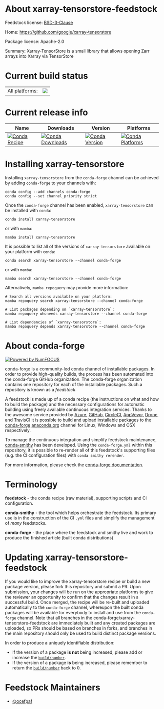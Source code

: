 About xarray-tensorstore-feedstock
==================================

Feedstock license: [BSD-3-Clause](https://github.com/conda-forge/xarray-tensorstore-feedstock/blob/main/LICENSE.txt)

Home: https://github.com/google/xarray-tensorstore

Package license: Apache-2.0

Summary: Xarray-TensorStore is a small library that allows opening Zarr arrays into Xarray via TensorStore

Current build status
====================


<table><tr><td>All platforms:</td>
    <td>
      <a href="https://dev.azure.com/conda-forge/feedstock-builds/_build/latest?definitionId=22974&branchName=main">
        <img src="https://dev.azure.com/conda-forge/feedstock-builds/_apis/build/status/xarray-tensorstore-feedstock?branchName=main">
      </a>
    </td>
  </tr>
</table>

Current release info
====================

| Name | Downloads | Version | Platforms |
| --- | --- | --- | --- |
| [![Conda Recipe](https://img.shields.io/badge/recipe-xarray--tensorstore-green.svg)](https://anaconda.org/conda-forge/xarray-tensorstore) | [![Conda Downloads](https://img.shields.io/conda/dn/conda-forge/xarray-tensorstore.svg)](https://anaconda.org/conda-forge/xarray-tensorstore) | [![Conda Version](https://img.shields.io/conda/vn/conda-forge/xarray-tensorstore.svg)](https://anaconda.org/conda-forge/xarray-tensorstore) | [![Conda Platforms](https://img.shields.io/conda/pn/conda-forge/xarray-tensorstore.svg)](https://anaconda.org/conda-forge/xarray-tensorstore) |

Installing xarray-tensorstore
=============================

Installing `xarray-tensorstore` from the `conda-forge` channel can be achieved by adding `conda-forge` to your channels with:

```
conda config --add channels conda-forge
conda config --set channel_priority strict
```

Once the `conda-forge` channel has been enabled, `xarray-tensorstore` can be installed with `conda`:

```
conda install xarray-tensorstore
```

or with `mamba`:

```
mamba install xarray-tensorstore
```

It is possible to list all of the versions of `xarray-tensorstore` available on your platform with `conda`:

```
conda search xarray-tensorstore --channel conda-forge
```

or with `mamba`:

```
mamba search xarray-tensorstore --channel conda-forge
```

Alternatively, `mamba repoquery` may provide more information:

```
# Search all versions available on your platform:
mamba repoquery search xarray-tensorstore --channel conda-forge

# List packages depending on `xarray-tensorstore`:
mamba repoquery whoneeds xarray-tensorstore --channel conda-forge

# List dependencies of `xarray-tensorstore`:
mamba repoquery depends xarray-tensorstore --channel conda-forge
```


About conda-forge
=================

[![Powered by
NumFOCUS](https://img.shields.io/badge/powered%20by-NumFOCUS-orange.svg?style=flat&colorA=E1523D&colorB=007D8A)](https://numfocus.org)

conda-forge is a community-led conda channel of installable packages.
In order to provide high-quality builds, the process has been automated into the
conda-forge GitHub organization. The conda-forge organization contains one repository
for each of the installable packages. Such a repository is known as a *feedstock*.

A feedstock is made up of a conda recipe (the instructions on what and how to build
the package) and the necessary configurations for automatic building using freely
available continuous integration services. Thanks to the awesome service provided by
[Azure](https://azure.microsoft.com/en-us/services/devops/), [GitHub](https://github.com/),
[CircleCI](https://circleci.com/), [AppVeyor](https://www.appveyor.com/),
[Drone](https://cloud.drone.io/welcome), and [TravisCI](https://travis-ci.com/)
it is possible to build and upload installable packages to the
[conda-forge](https://anaconda.org/conda-forge) [anaconda.org](https://anaconda.org/)
channel for Linux, Windows and OSX respectively.

To manage the continuous integration and simplify feedstock maintenance,
[conda-smithy](https://github.com/conda-forge/conda-smithy) has been developed.
Using the ``conda-forge.yml`` within this repository, it is possible to re-render all of
this feedstock's supporting files (e.g. the CI configuration files) with ``conda smithy rerender``.

For more information, please check the [conda-forge documentation](https://conda-forge.org/docs/).

Terminology
===========

**feedstock** - the conda recipe (raw material), supporting scripts and CI configuration.

**conda-smithy** - the tool which helps orchestrate the feedstock.
                   Its primary use is in the construction of the CI ``.yml`` files
                   and simplify the management of *many* feedstocks.

**conda-forge** - the place where the feedstock and smithy live and work to
                  produce the finished article (built conda distributions)


Updating xarray-tensorstore-feedstock
=====================================

If you would like to improve the xarray-tensorstore recipe or build a new
package version, please fork this repository and submit a PR. Upon submission,
your changes will be run on the appropriate platforms to give the reviewer an
opportunity to confirm that the changes result in a successful build. Once
merged, the recipe will be re-built and uploaded automatically to the
`conda-forge` channel, whereupon the built conda packages will be available for
everybody to install and use from the `conda-forge` channel.
Note that all branches in the conda-forge/xarray-tensorstore-feedstock are
immediately built and any created packages are uploaded, so PRs should be based
on branches in forks, and branches in the main repository should only be used to
build distinct package versions.

In order to produce a uniquely identifiable distribution:
 * If the version of a package **is not** being increased, please add or increase
   the [``build/number``](https://docs.conda.io/projects/conda-build/en/latest/resources/define-metadata.html#build-number-and-string).
 * If the version of a package **is** being increased, please remember to return
   the [``build/number``](https://docs.conda.io/projects/conda-build/en/latest/resources/define-metadata.html#build-number-and-string)
   back to 0.

Feedstock Maintainers
=====================

* [@ocefpaf](https://github.com/ocefpaf/)

